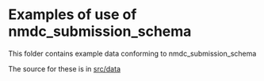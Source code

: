 # Examples of use of nmdc_submission_schema

This folder contains example data conforming to nmdc_submission_schema

The source for these is in [src/data](../src/data/)